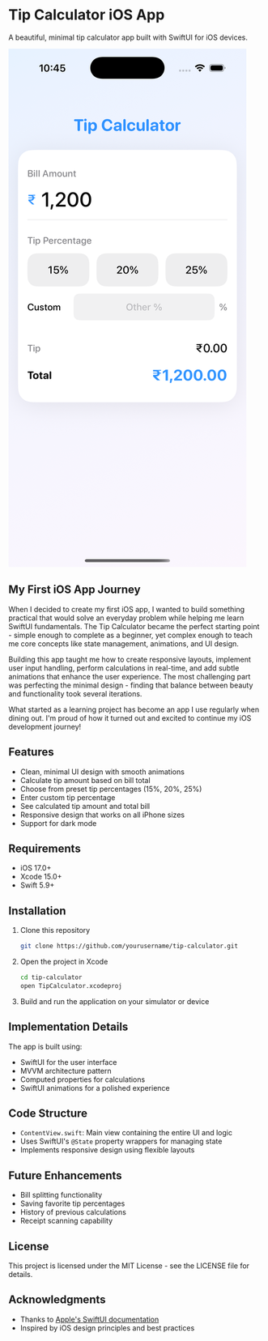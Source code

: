 # Tip Calculator iOS App

A beautiful, minimal tip calculator app built with SwiftUI for iOS devices.

![Tip Calculator App Screenshot](tip_buddy.png)

## My First iOS App Journey

When I decided to create my first iOS app, I wanted to build something practical that would solve an everyday problem while helping me learn SwiftUI fundamentals. The Tip Calculator became the perfect starting point - simple enough to complete as a beginner, yet complex enough to teach me core concepts like state management, animations, and UI design.

Building this app taught me how to create responsive layouts, implement user input handling, perform calculations in real-time, and add subtle animations that enhance the user experience. The most challenging part was perfecting the minimal design - finding that balance between beauty and functionality took several iterations.

What started as a learning project has become an app I use regularly when dining out. I'm proud of how it turned out and excited to continue my iOS development journey!

## Features

- Clean, minimal UI design with smooth animations
- Calculate tip amount based on bill total
- Choose from preset tip percentages (15%, 20%, 25%)
- Enter custom tip percentage
- See calculated tip amount and total bill
- Responsive design that works on all iPhone sizes
- Support for dark mode

## Requirements

- iOS 17.0+
- Xcode 15.0+
- Swift 5.9+

## Installation

1. Clone this repository
   ```bash
   git clone https://github.com/yourusername/tip-calculator.git
   ```

2. Open the project in Xcode
   ```bash
   cd tip-calculator
   open TipCalculator.xcodeproj
   ```

3. Build and run the application on your simulator or device

## Implementation Details

The app is built using:

- SwiftUI for the user interface
- MVVM architecture pattern
- Computed properties for calculations
- SwiftUI animations for a polished experience

## Code Structure

- `ContentView.swift`: Main view containing the entire UI and logic
- Uses SwiftUI's `@State` property wrappers for managing state
- Implements responsive design using flexible layouts

## Future Enhancements

- Bill splitting functionality
- Saving favorite tip percentages
- History of previous calculations
- Receipt scanning capability

## License

This project is licensed under the MIT License - see the LICENSE file for details.

## Acknowledgments

- Thanks to [Apple's SwiftUI documentation](https://developer.apple.com/documentation/swiftui)
- Inspired by iOS design principles and best practices